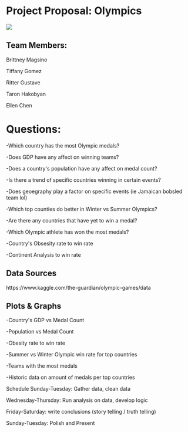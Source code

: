 <h1><b>Project Proposal: Olympics</h1></b>
<img src="https://upload.wikimedia.org/wikipedia/commons/thumb/5/5c/Olympic_rings_without_rims.svg/1200px-Olympic_rings_without_rims.svg.png">

<h2>Team Members:</h2>
<p>Brittney Magsino</p>
<p>Tiffany Gomez</p>
<p>Ritter Gustave</p>
<p>Taron Hakobyan</p>
<p>Ellen Chen</p>

<h1>Questions:</h1>
<p>-Which country has the most Olympic medals?</p>
<p>-Does GDP have any affect on winning teams?</p>
<p>-Does a country's population have any affect on medal count?</p>
<p>-Is there a trend of specific countries winning in certain events?</p>
<p>-Does geoegraphy play a factor on specific events (ie Jamaican bobsled team lol)</p>
<p>-Which top counties do better in Winter vs Summer Olympics? </p>
<p>-Are there any countries that have yet to win a medal?</p>
<p>-Which Olympic athlete has won the most medals?</p>
<p>-Country's Obsesity rate to win rate</p>
<p>-Continent Analysis to win rate</p>

<h2>Data Sources</h2>
https://www.kaggle.com/the-guardian/olympic-games/data

<h2>Plots & Graphs</h2>
<p>-Country's GDP vs Medal Count</p>
<p>-Population vs Medal Count</p>
<p>-Obesity rate to win rate</p>
<p>-Summer vs Winter Olympic win rate for top countries</p>
<p>-Teams with the most medals</p>
<p>-Historic data on amount of medals per top countries</p>


Schedule
Sunday-Tuesday: Gather data, clean data

Wednesday-Thursday: Run analysis on data, develop logic

Friday-Saturday: write conclusions (story telling / truth telling)

Sunday-Tuesday: Polish and Present
